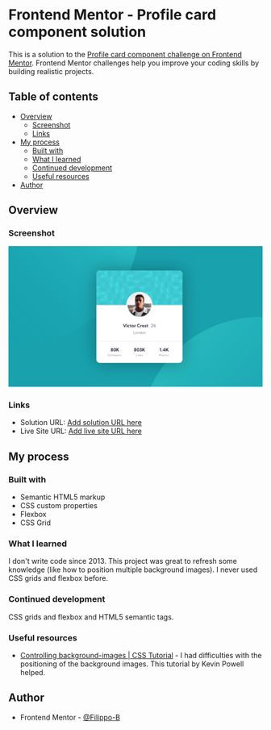 # Frontend Mentor - Profile card component solution

This is a solution to the [Profile card component challenge on Frontend Mentor](https://www.frontendmentor.io/challenges/profile-card-component-cfArpWshJ). Frontend Mentor challenges help you improve your coding skills by building realistic projects.

## Table of contents

- [Overview](#overview)
  - [Screenshot](#screenshot)
  - [Links](#links)
- [My process](#my-process)
  - [Built with](#built-with)
  - [What I learned](#what-i-learned)
  - [Continued development](#continued-development)
  - [Useful resources](#useful-resources)
- [Author](#author)

## Overview

### Screenshot

![Screeenshot](./Screenshot.jpg)

### Links

- Solution URL: [Add solution URL here](https://your-solution-url.com)
- Live Site URL: [Add live site URL here](https://your-live-site-url.com)

## My process

### Built with

- Semantic HTML5 markup
- CSS custom properties
- Flexbox
- CSS Grid

### What I learned

I don't write code since 2013. This project was great to refresh some knowledge (like how to position multiple background images). I never used CSS grids and flexbox before.

### Continued development

CSS grids and flexbox and HTML5 semantic tags.

### Useful resources

- [Controlling background-images | CSS Tutorial](https://www.youtube.com/watch?v=3T_Jy1CqH9k&t=368s) - I had difficulties with the positioning of the background images. This tutorial by Kevin Powell helped.

## Author

- Frontend Mentor - [@Filippo-B](https://www.frontendmentor.io/profile/Filippo-B)
